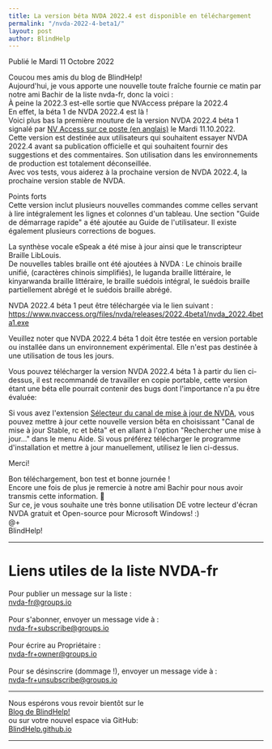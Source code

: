 ```yaml
---
title: La version béta NVDA 2022.4 est disponible en téléchargement
permalink: "/nvda-2022-4-beta1/"
layout: post
author: BlindHelp
---
```


<footer>Publié le Mardi 11 Octobre 2022</footer>


Coucou mes amis du blog de BlindHelp!    
Aujourd'hui, je vous apporte une nouvelle toute fraîche fournie ce matin par notre ami Bachir de la liste nvda-fr, donc la voici :    
À peine la 2022.3 est-elle sortie que NVAccess prépare la 2022.4    
En effet, la béta 1 de NVDA 2022.4 est là !    
Voici plus bas la première mouture de la version NVDA 2022.4 béta 1 signalé par  [NV Access sur ce poste (en anglais)](https://www.nvaccess.org/post/nvda-2022-4beta1/) le Mardi 11.10.2022.    
Cette version est destinée aux utilisateurs qui souhaitent essayer NVDA 2022.4 avant sa publication officielle et qui souhaitent fournir des suggestions et des commentaires. Son utilisation dans les environnements de production est totalement déconseillée.         
Avec vos tests, vous aiderez à la prochaine version de NVDA 2022.4, la prochaine version stable de NVDA.        

Points forts    
Cette version inclut plusieurs nouvelles commandes comme celles servant à lire intégralement les lignes et colonnes d'un tableau. Une section "Guide de démarrage rapide" a été ajoutée au Guide de l'utilisateur. Il existe également plusieurs corrections de bogues.    

La synthèse vocale eSpeak a été mise à jour ainsi que le transcripteur Braille LibLouis.    
De nouvelles tables braille ont été ajoutées à NVDA : Le chinois braille unifié, (caractères chinois simplifiés), le luganda braille littéraire, le kinyarwanda braille littéraire, le braille suédois intégral, le suédois braille partiellement abrégé et le suédois braille abrégé.    

NVDA 2022.4 béta 1 peut être téléchargée via le lien suivant : <https://www.nvaccess.org/files/nvda/releases/2022.4beta1/nvda_2022.4beta1.exe>

Veuillez noter que NVDA 2022.4 béta 1 doit être testée en version portable ou installée dans un environnement expérimental. Elle n'est pas destinée à une utilisation de tous les jours.    

Vous pouvez télécharger la version NVDA 2022.4 béta 1 à partir du  lien ci-dessus, il est recommandé de travailler en copie portable, cette version étant une béta elle pourrait contenir des bugs dont l'importance n'a pu être évaluée:    

Si vous avez l'extension [Sélecteur du canal de mise à jour de NVDA](https://blindhelp.github.io/updateChannel/), vous pouvez mettre à jour cette nouvelle version bêta en choisissant "Canal de mise à jour Stable, rc et bêta" et en allant à l'option "Rechercher une mise à jour..." dans le menu Aide. Si vous préférez télécharger le programme d'installation et mettre à jour manuellement, utilisez le lien ci-dessus.

Merci!  

Bon téléchargement, bon test et bonne journée !    
Encore une fois de plus je remercie à notre ami Bachir pour nous avoir transmis cette information. 🤝    
Sur ce, je vous souhaite une très bonne utilisation DE votre lecteur d'écran NVDA gratuit et Open-source pour Microsoft Windows! :)    
@+    
BlindHelp!    

---

# Liens utiles de la liste NVDA-fr #

Pour publier un message sur la liste :    
[nvda-fr@groups.io](mailto:nvda-fr@groups.io)    
<br>
Pour s'abonner, envoyer un message vide à :    
[nvda-fr+subscribe@groups.io](mailto:nvda-fr+subscribe@groups.io)    
<br>
Pour écrire au Propriétaire :    
[nvda-fr+owner@groups.io](mailto:nvda-fr+owner@groups.io)    
<br>
Pour se désinscrire (dommage !), envoyer un message vide à :    
[nvda-fr+unsubscribe@groups.io](mailto:nvda-fr+unsubscribe@groups.io)    

---

Nous espérons vous revoir bientôt sur le      
[Blog de BlindHelp!](http://blindhelp.blogspot.fr/)                    
ou sur  votre nouvel espace via GitHub:                     
[BlindHelp.github.io](https://blindhelp.github.io)                    

---